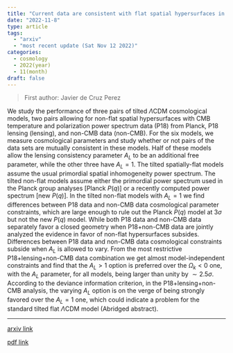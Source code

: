 ```yaml
---
title: "Current data are consistent with flat spatial hypersurfaces in the $Λ$CDM cosmological model but favor more lensing than the model predicts"
date: "2022-11-8"
type: article
tags:
  - "arxiv"
  - "most recent update (Sat Nov 12 2022)"
categories:
  - cosmology
  - 2022(year)
  - 11(month)
draft: false
---
```


> First author: Javier de Cruz Perez

 We study the performance of three pairs of tilted $\Lambda$CDM cosmological
models, two pairs allowing for non-flat spatial hypersurfaces with CMB
temperature and polarization power spectrum data (P18) from Planck, P18 lensing
(lensing), and non-CMB data (non-CMB). For the six models, we measure
cosmological parameters and study whether or not pairs of the data sets are
mutually consistent in these models. Half of these models allow the lensing
consistency parameter $A_L$ to be an additional free parameter, while the other
three have $A_L = 1$. The tilted spatially-flat models assume the usual
primordial spatial inhomogeneity power spectrum. The tilted non-flat models
assume either the primordial power spectrum used in the Planck group analyses
[Planck $P(q)$] or a recently computed power spectrum [new $P(q)$]. In the
tilted non-flat models with $A_L=1$ we find differences between P18 data and
non-CMB data cosmological parameter constraints, which are large enough to rule
out the Planck $P(q)$ model at 3$\sigma$ but not the new $P(q)$ model. While
both P18 data and non-CMB data separately favor a closed geometry when
P18+non-CMB data are jointly analyzed the evidence in favor of non-flat
hypersurfaces subsides. Differences between P18 data and non-CMB data
cosmological constraints subside when $A_L$ is allowed to vary. From the most
restrictive P18+lensing+non-CMB data combination we get almost
model-independent constraints and find that the $A_L>1$ option is preferred
over the $\Omega_k<0$ one, with the $A_L$ parameter, for all models, being
larger than unity by $\sim 2.5\sigma$. According to the deviance information
criterion, in the P18+lensing+non-CMB analysis, the varying $A_L$ option is on
the verge of being strongly favored over the $A_L=1$ one, which could indicate
a problem for the standard tilted flat $\Lambda$CDM model (Abridged abstract).

---
[arxiv link](http://arxiv.org/abs/2211.04268v1)

[pdf link](http://arxiv.org/pdf/2211.04268v1)